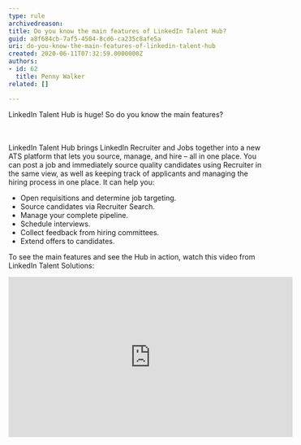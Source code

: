 ```yaml
---
type: rule
archivedreason: 
title: Do you know the main features of LinkedIn Talent Hub?
guid: a8f684cb-7af5-4504-8cd6-ca235c8afe5a
uri: do-you-know-the-main-features-of-linkedin-talent-hub
created: 2020-06-11T07:32:59.0000000Z
authors:
- id: 62
  title: Penny Walker
related: []

---
```



LinkedIn Talent Hub is huge! So do you know the main features?<br>
<br><excerpt class='endintro'></excerpt><br>
<p>​LinkedIn Talent Hub&#160;brings&#160;LinkedIn&#160;Recruiter and Jobs together into a new ATS platform that lets you source, manage, and hire – all in one place. You can post a job and immediately source quality candidates using Recruiter in the same view, as well as keeping track of applicants and managing the hiring process in one place. It can help you&#58;&#160;</p><ul><li>Open&#160;requisitions&#160;and determine job targeting.<br></li><li>Source candidates via&#160;Recruiter&#160;Search.</li><li>Manage your complete pipeline.</li><li>Schedule interviews.</li><li>Collect feedback from hiring committees.</li><li>Exte<span style="background-color&#58;initial;">nd offers to candidates.​</span></li></ul><p>​To see the main features and see the Hub in action, watch this video from LinkedIn Talent Solutions&#58;<br></p><div class="ms-rtestate-read ms-rte-embedcode ms-rte-embedil ms-rtestate-notify"><iframe width="560" height="315" src="https&#58;//www.youtube.com/embed/pGgy_T-6nA0" frameborder="0"></iframe>&#160;</div><p><br><br></p>



